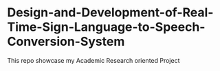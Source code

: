 # Design-and-Development-of-Real-Time-Sign-Language-to-Speech-Conversion-System
This repo showcase my Academic Research oriented Project
